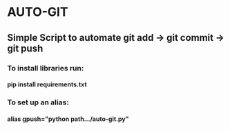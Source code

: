 # AUTO-GIT

## Simple Script to automate git add -> git commit -> git push

### To install libraries run:
#### pip install requirements.txt

### To set up an alias:
#### alias gpush="python path.../auto-git.py"